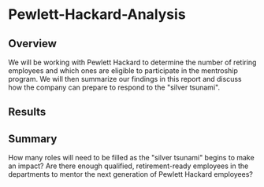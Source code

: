 # Pewlett-Hackard-Analysis

## Overview
We will be working with Pewlett Hackard to determine the number of retiring employees and which ones are eligible to participate in the mentroship program. We will then summarize our findings in this report and discuss how the company can prepare to respond to the "silver tsunami". 
## Results

## Summary 
How many roles will need to be filled as the "silver tsunami" begins to make an impact?
Are there enough qualified, retirement-ready employees in the departments to mentor the next generation of Pewlett Hackard employees?
